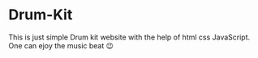 # Drum-Kit 
This is just simple Drum kit website with the help of html css JavaScript. One can ejoy the music beat 😉

